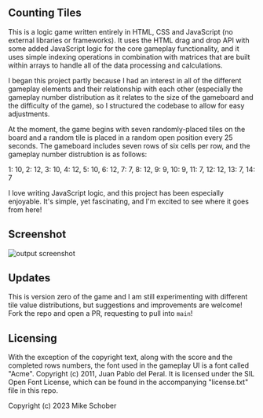 
## Counting Tiles

This is a logic game written entirely in HTML, CSS and JavaScript (no external libraries or frameworks). It uses the HTML drag and drop API with some added JavaScript logic for the core gameplay functionality, and it uses simple indexing operations in combination with matrices that are built within arrays to handle all of the data processing and calculations.

I began this project partly because I had an interest in all of the different gameplay elements and their relationship with each other (especially the gameplay number distribution as it relates to the size of the gameboard and the difficulty of the game), so I structured the codebase to allow for easy adjustments.

At the moment, the game begins with seven randomly-placed tiles on the board and a random tile is placed in a random open position every 25 seconds. The gameboard includes seven rows of six cells per row, and the gameplay number distrubtion is as follows:

1: 10, 2: 12, 3: 10, 4: 12, 5: 10, 6: 12, 7: 7, 8: 12, 9: 9, 10: 9, 11: 7, 12: 12, 13: 7, 14: 7

I love writing JavaScript logic, and this project has been especially enjoyable. It's simple, yet fascinating, and I'm excited to see where it goes from here!

## Screenshot
![output screenshot](https://github.com/Runningman47/counting-tiles/blob/randomTile/images/s2.png)

## Updates
This is version zero of the game and I am still experimenting with different tile value distributions, but suggestions and improvements are welcome! Fork the repo and open a PR, requesting to pull into `main`!

## Licensing
With the exception of the copyright text, along with the score and the completed rows numbers, the font used in the gameplay UI is a font called "Acme". Copyright (c) 2011, Juan Pablo del Peral. It is licensed under the SIL Open Font License, which can be found in the accompanying "license.txt" file in this repo. 

Copyright (c) 2023 Mike Schober

